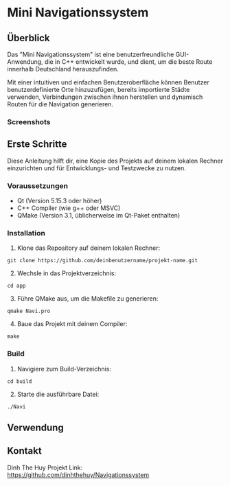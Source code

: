 # Mini Navigationssystem
## Überblick
Das "Mini Navigationssystem" ist eine benutzerfreundliche GUI-Anwendung, die in C++ entwickelt wurde, und dient, um die beste Route innerhalb Deutschland herauszufinden. 

Mit einer intuitiven und einfachen Benutzeroberfläche können Benutzer benutzerdefinierte Orte hinzuzufügen, bereits importierte Städte verwenden, Verbindungen zwischen ihnen herstellen und dynamisch Routen für die Navigation generieren.

### Screenshots

## Erste Schritte
Diese Anleitung hilft dir, eine Kopie des Projekts auf deinem lokalen Rechner einzurichten und für Entwicklungs- und Testzwecke zu nutzen.




### Voraussetzungen
* Qt (Version 5.15.3 oder höher)
* C++ Compiler (wie g++ oder MSVC)
* QMake (Version 3.1, üblicherweise im Qt-Paket enthalten)



### Installation
1. Klone das Repository auf deinem lokalen Rechner:
```
git clone https://github.com/deinbenutzername/projekt-name.git
```
2. Wechsle in das Projektverzeichnis:
```
cd app
```
3. Führe QMake aus, um die Makefile zu generieren:
```
qmake Navi.pro
```
4. Baue das Projekt mit deinem Compiler:
```
make
```



### Build
1. Navigiere zum Build-Verzeichnis:
```
cd build
```
2. Starte die ausführbare Datei:
```
./Navi
```

## Verwendung



## Kontakt
Dinh The Huy
Projekt Link: https://github.com/dinhthehuy/Navigationssystem
